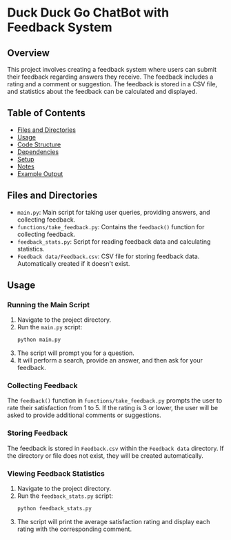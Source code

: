 # Duck Duck Go ChatBot with Feedback System

## Overview

This project involves creating a feedback system where users can submit their feedback regarding answers they receive. The feedback includes a rating and a comment or suggestion. The feedback is stored in a CSV file, and statistics about the feedback can be calculated and displayed.

## Table of Contents

- [Files and Directories](#files-and-directories)
- [Usage](#usage)
- [Code Structure](#code-structure)
- [Dependencies](#dependencies)
- [Setup](#setup)
- [Notes](#notes)
- [Example Output](#example-output)

## Files and Directories

- `main.py`: Main script for taking user queries, providing answers, and collecting feedback.
- `functions/take_feedback.py`: Contains the `feedback()` function for collecting feedback.
- `feedback_stats.py`: Script for reading feedback data and calculating statistics.
- `Feedback data/Feedback.csv`: CSV file for storing feedback data. Automatically created if it doesn't exist.

## Usage

### Running the Main Script

1. Navigate to the project directory.
2. Run the `main.py` script:
    ```bash
    python main.py
    ```
3. The script will prompt you for a question.
4. It will perform a search, provide an answer, and then ask for your feedback.

### Collecting Feedback

The `feedback()` function in `functions/take_feedback.py` prompts the user to rate their satisfaction from 1 to 5. If the rating is 3 or lower, the user will be asked to provide additional comments or suggestions.

### Storing Feedback

The feedback is stored in `Feedback.csv` within the `Feedback data` directory. If the directory or file does not exist, they will be created automatically.

### Viewing Feedback Statistics

1. Navigate to the project directory.
2. Run the `feedback_stats.py` script:
    ```bash
    python feedback_stats.py
    ```
3. The script will print the average satisfaction rating and display each rating with the corresponding comment.
